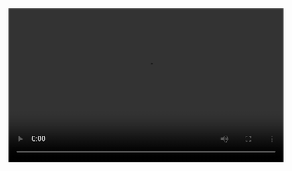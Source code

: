 <video width="560" height="315" controls>
    <source src="https://github.com/Hanna77777/Reward_Label/blob/master/videos/Return%3D234.mp4" type="video/mp4">
</video>
